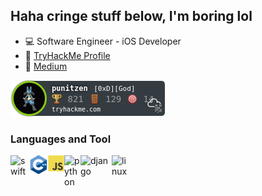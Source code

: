 ## Haha cringe stuff below, I'm boring lol
- 💻 Software Engineer - iOS Developer
- 🌱 [TryHackMe Profile](https://tryhackme.com/p/punitzen)
- 🌱 [Medium](https://punitzen.medium.com/)

![TryHackMe](/punitzen.png)

### Languages and Tool

<img align="left" alt="swift" width="30px" src="https://miro.medium.com/max/800/1*KLrw9Oy3qxuBGqrVKXGL_A.png"/>
<img align="left" alt="cpp" width="30px" src="https://raw.githubusercontent.com/devicons/devicon/master/icons/cplusplus/cplusplus-original.svg"/>
<img align="left" alt="python" width="26px" src="https://raw.githubusercontent.com/devicons/devicon/master/icons/javascript/javascript-original.svg"/>
<img align="left" alt="python" width="26px" src="https://cdn4.iconfinder.com/data/icons/logos-and-brands/512/267_Python_logo-512.png"/>
<img align="left" alt="django" width="50px" src="https://static.djangoproject.com/img/logos/django-logo-negative.png"/>
<img align="left" alt="linux" width="26px" src="https://upload.wikimedia.org/wikipedia/commons/thumb/5/51/Windows_Terminal_logo.svg/2560px-Windows_Terminal_logo.svg.png"/>
